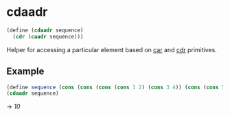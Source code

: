 # cdaadr
```scheme
(define (cdaadr sequence)
  (cdr (caadr sequence)))
```
Helper for accessing a particular element based on [car](../primitives/car.md) and [cdr](../primitives/cdr.md) primitives.

## Example
```scheme
(define sequence (cons (cons (cons (cons 1 2) (cons 3 4)) (cons (cons 5 6) (cons 7 8))) (cons (cons (cons 9 10) (cons 11 12)) (cons (cons 13 14) (cons 15 16)))))
(cdaadr sequence)
```
-> *10*
